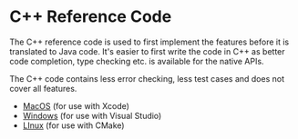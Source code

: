 # C++ Reference Code

The C++ reference code is used to first implement the features before it is translated to Java code. It's easier to first write the code in C++ as better code completion, type checking etc. is available for the native APIs.

The C++ code contains less error checking, less test cases and does not cover all features. 

- [MacOS](macos) (for use with Xcode)
- [Windows](windows) (for use with Visual Studio)
- [LInux](linux) (for use with CMake)
